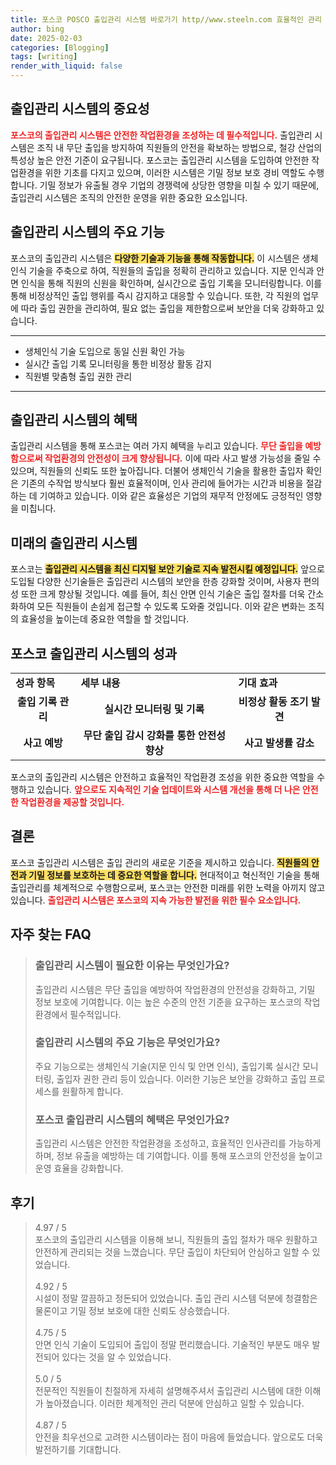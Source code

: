 ```yaml
---
title: 포스코 POSCO 출입관리 시스템 바로가기 http//www.steeln.com 효율적인 관리
author: bing
date: 2025-02-03
categories: [Blogging]
tags: [writing]
render_with_liquid: false
---
```



<h2 id='출입관리 시스템의 중요성'>출입관리 시스템의 중요성</h2>

<p><b><span style="color: #ee2323;">포스코의 출입관리 시스템은 안전한 작업환경을 조성하는 데 필수적입니다.</span></b> 출입관리 시스템은 조직 내 무단 출입을 방지하여 직원들의 안전을 확보하는 방법으로, 철강 산업의 특성상 높은 안전 기준이 요구됩니다. 포스코는 출입관리 시스템을 도입하여 안전한 작업환경을 위한 기초를 다지고 있으며, 이러한 시스템은 기밀 정보 보호 경비 역할도 수행합니다. 기밀 정보가 유출될 경우 기업의 경쟁력에 상당한 영향을 미칠 수 있기 때문에, 출입관리 시스템은 조직의 안전한 운영을 위한 중요한 요소입니다.</p>

<h2 id='출입관리 시스템의 주요 기능'>출입관리 시스템의 주요 기능</h2>

<p>포스코의 출입관리 시스템은 <b><span style="background-color: #ffe066;">다양한 기술과 기능을 통해 작동합니다.</span></b> 이 시스템은 생체인식 기술을 주축으로 하여, 직원들의 출입을 정확히 관리하고 있습니다. 지문 인식과 안면 인식을 통해 직원의 신원을 확인하며, 실시간으로 출입 기록을 모니터링합니다. 이를 통해 비정상적인 출입 행위를 즉시 감지하고 대응할 수 있습니다. 또한, 각 직원의 업무에 따라 출입 권한을 관리하여, 필요 없는 출입을 제한함으로써 보안을 더욱 강화하고 있습니다.</p>

<hr />

<ul>
    <li>생체인식 기술 도입으로 동일 신원 확인 가능</li>
    <li>실시간 출입 기록 모니터링을 통한 비정상 활동 감지</li>
    <li>직원별 맞춤형 출입 권한 관리</li>
</ul>

<hr />

<h2 id='출입관리 시스템의 혜택'>출입관리 시스템의 혜택</h2>

<p>출입관리 시스템을 통해 포스코는 여러 가지 혜택을 누리고 있습니다. <b><span style="color: #ee2323;">무단 출입을 예방함으로써 작업환경의 안전성이 크게 향상됩니다.</span></b> 이에 따라 사고 발생 가능성을 줄일 수 있으며, 직원들의 신뢰도 또한 높아집니다. 더불어 생체인식 기술을 활용한 출입자 확인은 기존의 수작업 방식보다 훨씬 효율적이며, 인사 관리에 들어가는 시간과 비용을 절감하는 데 기여하고 있습니다. 이와 같은 효율성은 기업의 재무적 안정에도 긍정적인 영향을 미칩니다.</p>

<h2 id='미래의 출입관리 시스템'>미래의 출입관리 시스템</h2>

<p>포스코는 <b><span style="background-color: #ffe066;">출입관리 시스템을 최신 디지털 보안 기술로 지속 발전시킬 예정입니다.</span></b> 앞으로 도입될 다양한 신기술들은 출입관리 시스템의 보안을 한층 강화할 것이며, 사용자 편의성 또한 크게 향상될 것입니다. 예를 들어, 최신 안면 인식 기술은 출입 절차를 더욱 간소화하여 모든 직원들이 손쉽게 접근할 수 있도록 도와줄 것입니다. 이와 같은 변화는 조직의 효율성을 높이는데 중요한 역할을 할 것입니다.</p>

<h2 id='포스코 출입관리 시스템의 성과'>포스코 출입관리 시스템의 성과</h2>

<table>
    <tr>
        <td><b>성과 항목</b></td>
        <td><b>세부 내용</b></td>
        <td><b>기대 효과</b></td>
    </tr>
    <tr>
        <td style="text-align: center; height: 17px;"><b>출입 기록 관리</b></td>
        <td style="text-align: center; height: 17px;"><b>실시간 모니터링 및 기록</b></td>
        <td style="text-align: center; height: 17px;"><b>비정상 활동 조기 발견</b></td>
    </tr>
    <tr>
        <td style="text-align: center; height: 17px;"><b>사고 예방</b></td>
        <td style="text-align: center; height: 17px;"><b>무단 출입 감시 강화를 통한 안전성 향상</b></td>
        <td style="text-align: center; height: 17px;"><b>사고 발생률 감소</b></td>
    </tr>
</table>

<p>포스코의 출입관리 시스템은 안전하고 효율적인 작업환경 조성을 위한 중요한 역할을 수행하고 있습니다. <b><span style="color: #ee2323;">앞으로도 지속적인 기술 업데이트와 시스템 개선을 통해 더 나은 안전한 작업환경을 제공할 것입니다.</span></b></p>

<h2 id='결론'>결론</h2>

<p>포스코 출입관리 시스템은 출입 관리의 새로운 기준을 제시하고 있습니다. <b><span style="background-color: #ffe066;">직원들의 안전과 기밀 정보를 보호하는 데 중요한 역할을 합니다.</span></b> 현대적이고 혁신적인 기술을 통해 출입관리를 체계적으로 수행함으로써, 포스코는 안전한 미래를 위한 노력을 아끼지 않고 있습니다. <b><span style="color: #ee2323;">출입관리 시스템은 포스코의 지속 가능한 발전을 위한 필수 요소입니다.</span></b></p>


<h2 id='자주_찾는_FAQ'>자주 찾는 FAQ</h2>
<div itemscope="" itemtype="https://schema.org/FAQPage"> 
<blockquote> 
<div itemscope="" itemprop="mainEntity" itemtype="https://schema.org/Question"> 
<h3 itemprop="name">출입관리 시스템이 필요한 이유는 무엇인가요?</h3> 
<div itemscope="" itemprop="acceptedAnswer" itemtype="https://schema.org/Answer"> 
<span itemprop="text"> 
<p>출입관리 시스템은 무단 출입을 예방하여 작업환경의 안전성을 강화하고, 기밀 정보 보호에 기여합니다. 이는 높은 수준의 안전 기준을 요구하는 포스코의 작업환경에서 필수적입니다.</p> 
</span> 
</div> 
</div> 
<div itemscope="" itemprop="mainEntity" itemtype="https://schema.org/Question"> 
<h3 itemprop="name">출입관리 시스템의 주요 기능은 무엇인가요?</h3> 
<div itemscope="" itemprop="acceptedAnswer" itemtype="https://schema.org/Answer"> 
<span itemprop="text"> 
<p>주요 기능으로는 생체인식 기술(지문 인식 및 안면 인식), 출입기록 실시간 모니터링, 출입자 권한 관리 등이 있습니다. 이러한 기능은 보안을 강화하고 출입 프로세스를 원활하게 합니다.</p> 
</span> 
</div> 
</div> 
<div itemscope="" itemprop="mainEntity" itemtype="https://schema.org/Question"> 
<h3 itemprop="name">포스코 출입관리 시스템의 혜택은 무엇인가요?</h3> 
<div itemscope="" itemprop="acceptedAnswer" itemtype="https://schema.org/Answer"> 
<span itemprop="text"> 
<p>출입관리 시스템은 안전한 작업환경을 조성하고, 효율적인 인사관리를 가능하게 하며, 정보 유출을 예방하는 데 기여합니다. 이를 통해 포스코의 안전성을 높이고 운영 효율을 강화합니다.</p> 
</span> 
</div> 
</div> 
</blockquote> 
</div>
<h2 id='후기'>후기</h2>
<div itemscope itemtype="https://schema.org/Product">
  <blockquote>
  <div itemprop="review" itemscope itemtype="https://schema.org/Review">
      <div itemprop="reviewRating" itemscope itemtype="https://schema.org/Rating"> <span itemprop="ratingValue">4.97</span> / <span itemprop="bestRating">5</span> </div>
      <span itemprop="reviewBody">포스코의 출입관리 시스템을 이용해 보니, 직원들의 출입 절차가 매우 원활하고 안전하게 관리되는 것을 느꼈습니다. 무단 출입이 차단되어 안심하고 일할 수 있었습니다.</span>
  </div>
  <br>
  <div itemprop="review" itemscope itemtype="https://schema.org/Review">
      <div itemprop="reviewRating" itemscope itemtype="https://schema.org/Rating"> <span itemprop="ratingValue">4.92</span> / <span itemprop="bestRating">5</span> </div>
      <span itemprop="reviewBody">시설이 정말 깔끔하고 정돈되어 있었습니다. 출입 관리 시스템 덕분에 청결함은 물론이고 기밀 정보 보호에 대한 신뢰도 상승했습니다.</span>
  </div>
  <br>
  <div itemprop="review" itemscope itemtype="https://schema.org/Review">
      <div itemprop="reviewRating" itemscope itemtype="https://schema.org/Rating"> <span itemprop="ratingValue">4.75</span> / <span itemprop="bestRating">5</span> </div>
      <span itemprop="reviewBody">안면 인식 기술이 도입되어 출입이 정말 편리했습니다. 기술적인 부분도 매우 발전되어 있다는 것을 알 수 있었습니다.</span>
  </div>
  <br>
  <div itemprop="review" itemscope itemtype="https://schema.org/Review">
      <div itemprop="reviewRating" itemscope itemtype="https://schema.org/Rating"> <span itemprop="ratingValue">5.0</span> / <span itemprop="bestRating">5</span> </div>
      <span itemprop="reviewBody">전문적인 직원들이 친절하게 자세히 설명해주셔서 출입관리 시스템에 대한 이해가 높아졌습니다. 이러한 체계적인 관리 덕분에 안심하고 일할 수 있습니다.</span>
  </div>
  <br>
  <div itemprop="review" itemscope itemtype="https://schema.org/Review">
      <div itemprop="reviewRating" itemscope itemtype="https://schema.org/Rating"> <span itemprop="ratingValue">4.87</span> / <span itemprop="bestRating">5</span> </div>
      <span itemprop="reviewBody">안전을 최우선으로 고려한 시스템이라는 점이 마음에 들었습니다. 앞으로도 더욱 발전하기를 기대합니다.</span>
  </div>
  </blockquote>
</div>
